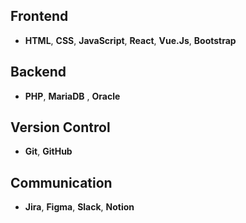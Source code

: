 ## Frontend
  - **HTML**, **CSS**, **JavaScript**, **React**, **Vue.Js**, **Bootstrap**

## Backend
  - **PHP**, **MariaDB** , **Oracle**

## Version Control
- **Git**, **GitHub**

## Communication
- **Jira**, **Figma**, **Slack**, **Notion**